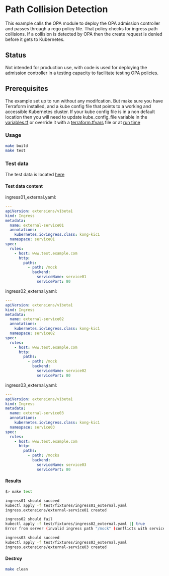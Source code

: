 # Path Collision Detection

This example calls the OPA module to deploy the OPA admission controller
and passes through a rego policy file. That policy checks for ingress
path collisions. If a collision is detected by OPA then the create
request is denied before it gets to Kubernetes.

## Status

Not intended for production use, with code is used for
deploying the admission controller in a testing capacity
to facilitate testing OPA policies.

## Prerequisites

The example set up to run without any modifcation. But make sure
you have Terraform installed, and a kube config file that points to a
working and accessible Kubernetes cluster. If your kube config file is in a
non default location then you will need to update kube_config_file variable
in the [variables.tf](./variables.tf) or override it with a [terraform.tfvars](https://www.terraform.io/docs/language/values/variables.html#variable-definitions-tfvars-files)
file or at [run time](https://www.terraform.io/docs/language/values/variables.html#environment-variables)

### Usage

``` bash
make build
make test
```

### Test data

The test data is located [here](./examples/path_collision_detection/test/fixtures)

#### Test data content

ingress01_external.yaml:

```yaml
---
apiVersion: extensions/v1beta1
kind: Ingress
metadata:
  name: external-service01
  annotations:
    kubernetes.io/ingress.class: kong-kic1
  namespace: service01
spec:
  rules:
    - host: www.test.example.com
      http:
        paths:
          - path: /mock
            backend:
              serviceName: service01
              servicePort: 80

```

ingress02_external.yaml:

```yaml
---
apiVersion: extensions/v1beta1
kind: Ingress
metadata:
  name: external-service02
  annotations:
    kubernetes.io/ingress.class: kong-kic1
  namespace: service02
spec:
  rules:
    - host: www.test.example.com
      http:
        paths:
          - path: /mock
            backend:
              serviceName: service02
              servicePort: 80

```

ingress03_external.yaml:

```yaml
---
apiVersion: extensions/v1beta1
kind: Ingress
metadata:
  name: external-service03
  annotations:
    kubernetes.io/ingress.class: kong-kic1
  namespace: service03
spec:
  rules:
    - host: www.test.example.com
      http:
        paths:
          - path: /mocks
            backend:
              serviceName: service03
              servicePort: 80

```

#### Results

``` bash
$> make test

ingress01 should succeed
kubectl apply -f test/fixtures/ingress01_external.yaml
ingress.extensions/external-service01 created

ingress02 should fail
kubectl apply -f test/fixtures/ingress02_external.yaml || true
Error from server (invalid ingress path "/mock" (conflicts with service01/external-service01)): error when creating "test/fixtures/ingress02_external.yaml": admission webhook "validating-webhook.openpolicyagent.org" denied the request: invalid ingress path "/mock" (conflicts with service01/external-service01)

ingress03 should succeed
kubectl apply -f test/fixtures/ingress03_external.yaml
ingress.extensions/external-service03 created


```

#### Destroy

``` bash
make clean
```

